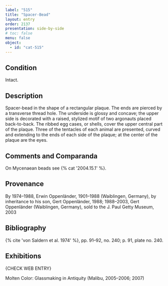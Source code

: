 ```yaml
---
label: "515"
title: "Spacer-Bead"
layout: entry
order: 2137
presentation: side-by-side
# toc: false
menu: false
object:
  - id: "cat-515"
---
```


## Condition

Intact.

## Description

Spacer-bead in the shape of a rectangular plaque. The ends are pierced by a transverse thread hole. The underside is glossy and concave; the upper side is decorated with a raised, stylized motif of two argonauts placed back-to-back. The ribbed egg cases, or shells, cover the upper central part of the plaque. Three of the tentacles of each animal are presented, curved and extending to the ends of each side of the plaque; at the center of the plaque are the eyes.

## Comments and Comparanda

On Mycenaean beads see {% cat '2004.15.1' %}.

## Provenance

By 1974–1988, Erwin Oppenländer, 1901–1988 (Waiblingen, Germany), by inheritance to his son, Gert Oppenländer, 1988; 1988–2003, Gert Oppenländer (Waiblingen, Germany), sold to the J. Paul Getty Museum, 2003

## Bibliography

{% cite 'von Saldern et al. 1974' %}, pp. 91–92, no. 240; p. 91, plate no. 240.

## Exhibitions

{CHECK WEB ENTRY}

Molten Color: Glassmaking in Antiquity (Malibu, 2005–2006; 2007)